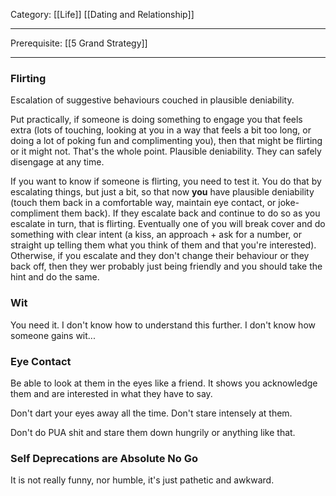 Category: [[Life]] [[Dating and Relationship]]
___
Prerequisite: [[5 Grand Strategy]]
___
### Flirting
Escalation of suggestive behaviours couched in plausible deniability. 

Put practically, if someone is doing something to engage you that feels extra (lots of touching, looking at you in a way that feels a bit too long, or doing a lot of poking fun and complimenting you), then that might be flirting or it might not. That's the whole point. Plausible deniability. They can safely disengage at any time. 

If you want to know if someone is flirting, you need to test it. You do that by escalating things, but just a bit, so that now **you** have plausible deniability (touch them back in a comfortable way, maintain eye contact, or joke-compliment them back). If they escalate back and continue to do so as you escalate in turn, that is flirting. Eventually one of you will break cover and do something with clear intent (a kiss, an approach + ask for a number, or straight up telling them what you think of them and that you're interested). Otherwise, if you escalate and they don't change their behaviour or they back off, then they wer probably just being friendly and you should take the hint and do the same. 
### Wit
You need it. I don't know how to understand this further. I don't know how someone gains wit...
### Eye Contact
Be able to look at them in the eyes like a friend. It shows you acknowledge them and are interested in what they have to say. 

Don't dart your eyes away all the time.
Don't stare intensely at them. 

Don't do PUA shit and stare them down hungrily or anything like that. 
### Self Deprecations are Absolute No Go
It is not really funny, nor humble, it's just pathetic and awkward. 

